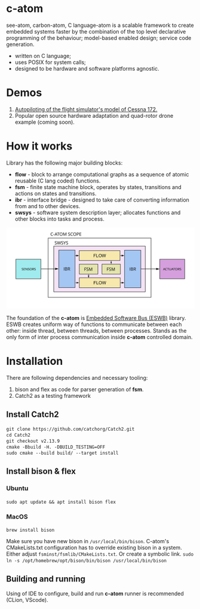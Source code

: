 # c-atom
see-atom, carbon-atom, C language-atom is a scalable framework to create embedded 
systems faster by the combination of the top level declarative programming of the behaviour;
model-based enabled design; service code generation.

- written on C language;
- uses POSIX for system calls;
- designed to be hardware and software platforms agnostic.

# Demos

1. [Autopiloting of the flight simulator's model of Cessna 172.](https://github.com/ctlst-tech/c172atom)
2. Popular open source hardware adaptation and quad-rotor drone example (coming soon).

# How it works

Library has the following major building blocks:
- **flow** - block to arrange computational graphs as a sequence of atomic reusable (C lang coded) functions.
- **fsm** - finite state machine block, operates by states, transitions and actions on states and transitions.
- **ibr** - interface bridge - designed to take care of converting information from and to other devices.
- **swsys** - software system description layer; allocates functions and other blocks into tasks and process.

![catom scope](doc/catom_scope.jpg)

The foundation of the **c-atom** is [Embedded Software Bus (ESWB)](https://github.com/ctlst-tech/eswb) library. 
ESWB creates uniform way of functions to communicate between each other: inside thread, between threads, between processes.
Stands as the only form of inter process communication inside **c-atom** controlled domain. 


# Installation

There are following dependencies and necessary tooling:
1. bison and flex as code for parser generation of **fsm**. 
2. Catch2 as a testing framework

## Install Catch2
```shell
git clone https://github.com/catchorg/Catch2.git
cd Catch2
git checkout v2.13.9
cmake -Bbuild -H. -DBUILD_TESTING=OFF
sudo cmake --build build/ --target install
```

## Install bison & flex

### Ubuntu

```sudo apt update && apt install bison flex```

### MacOS

```shell
brew install bison
```

Make sure you have new bison in ```/usr/local/bin/bison```.
C-atom's CMakeLists.txt configuration has to override existing bison in a system.
Either adjust ```fsminst/fsmlib/CMakeLists.txt```.
Or create a symbolic link.
```sudo ln -s /opt/homebrew/opt/bison/bin/bison /usr/local/bin/bison```

## Building and running

Using of IDE to configure, build and run **c-atom** runner is recommended (CLion, VScode).


